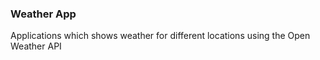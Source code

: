 ### Weather App

Applications which shows weather for different locations using the Open Weather API
